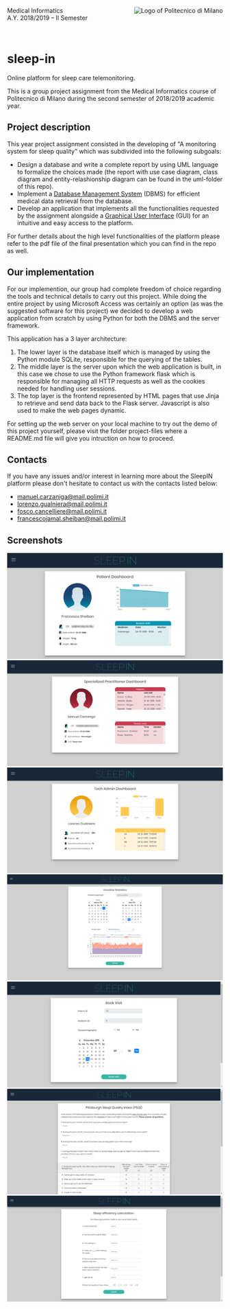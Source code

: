 <p>
<img src="https://upload.wikimedia.org/wikipedia/it/b/be/Logo_Politecnico_Milano.png" alt="Logo of Politecnico di Milano" height="120" align="right">
Medical Informatics<br>A.Y. 2018/2019 – II Semester
</p>
<br>

# sleep-in
Online platform for sleep care telemonitoring.

This is a group project assignment from the Medical Informatics course of Politecnico di Milano during the second semester of 2018/2019 academic year.
</p>

## Project description
This year project assignment consisted in the developing of "A monitoring system for sleep quality" which was subdivided into the following subgoals:
- Design a database and write a complete report by using UML language to formalize the choices made (the report with use case diagram, class diagram and entity-relashionship diagram can be found in the uml-folder of this repo).
- Implement a [Database Management System](https://en.wikipedia.org/wiki/Database#Database_management_system) (DBMS) for efficient medical data retrieval from the database.
- Develop an application that implements all the functionalities requested by the assignment alongside a [Graphical User Interface](https://en.wikipedia.org/wiki/Graphical_user_interface) (GUI) for an intuitive and easy access to the platform.

For further details about the high level functionalities of the platform please refer to the pdf file of the final presentation which you can find in the repo as well.

## Our implementation
For our implemention, our group had complete freedom of choice regarding the tools and technical details to carry out this project. While doing the entire project by using Microsoft Access was certainly an option (as was the suggested software for this project) we decided to develop a web application from scratch by using Python for both the DBMS and the server framework.

This application has a 3 layer architecture:
1. The lower layer is the database itself which is managed by using the Python module SQLite, responsible for the querying of the tables.
2. The middle layer is the server upon which the web application is built, in this case we chose to use the Python framework flask which is responsible for managing all HTTP requests as well as the cookies needed for handling user sessions.
3. The top layer is the frontend represented by HTML pages that use Jinja to retrieve and send data back to the Flask server. Javascript is also used to make the web pages dynamic.

For setting up the web server on your local machine to try out the demo of this project yourself, please visit the folder project-files where a README.md file will give you intruction on how to proceed.

## Contacts
If you have any issues and/or interest in learning more about the SleepIN platform please don't hesitate to contact us with the contacts listed below:

- manuel.carzaniga@mail.polimi.it
- lorenzo.gualniera@mail.polimi.it
- fosco.cancelliere@mail.polimi.it
- francescojamal.sheiban@mail.polimi.it

## Screenshots
<img src="images/patient_dashboard.png">
<img src="images/doctor_dashboard.png">
<img src="images/tech_dashboard.png">
<img src="images/visualize_statistics.png">
<img src="images/book_visit.png">
<img src="images/psqi.png">
<img src="images/sleep_efficiency.png">
